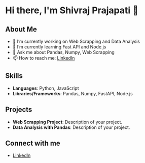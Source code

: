 # Hi there, I'm Shivraj Prajapati 👋

## About Me
- 🔭 I’m currently working on Web Scrapping and Data Analysis
- 🌱 I’m currently learning Fast API and Node.js
- 💬 Ask me about Pandas, Numpy, Web Scrapping
- 📫 How to reach me: [LinkedIn](https://www.linkedin.com/in/shivraj-prajapati/)

## Skills
- **Languages**: Python, JavaScript
- **Libraries/Frameworks**: Pandas, Numpy, FastAPI, Node.js

## Projects
- **Web Scrapping Project**: Description of your project.
- **Data Analysis with Pandas**: Description of your project.

## Connect with me
- [LinkedIn](https://www.linkedin.com/in/shivraj-prajapati/)
